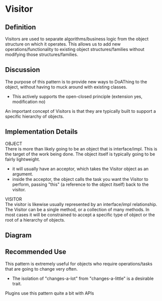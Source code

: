# Visitor 

## Definition
Visitors are used to separate algorithms/business logic from the object structure on
which it operates. This allows us to add new operations/functionality to 
existing object structures/families without modifying those structures/families. 

## Discussion
The purpose of this pattern is to provide new ways to DoAThing to the object, 
without having to muck around with existing classes. 
- This actively supports the open-closed principle (extension yes, modification no)

An important concept of Visitors is that they are typically built to support
a specific hierarchy of objects.

## Implementation Details
OBJECT<br>
There is more than likely going to be an object that is interface/impl. This is
the target of the work being done. The object itself is typically going to be fairly
lightweight. 
- it will usually have an acceptor, which takes the Visitor object as an argument. 
- inside the acceptor, the object calls the task you want the Visitor to perform, passing
"this" (a reference to the object itself) back to the visitor. 

VISITOR<br>
The visitor is likewise usually represented by an interface/impl relationship. The
Visitor can be a single method, or a collection of many methods. In most cases
it will be constrained to accept a specific type of object or the root of a hierarchy
of objects. 

## Diagram

## Recommended Use
This pattern is extremely useful for objects who require operations/tasks that are
going to change very often. 
- The isolation of "changes-a-lot" from "changes-a-little" is a desirable trait.

Plugins use this pattern quite a bit with APIs
